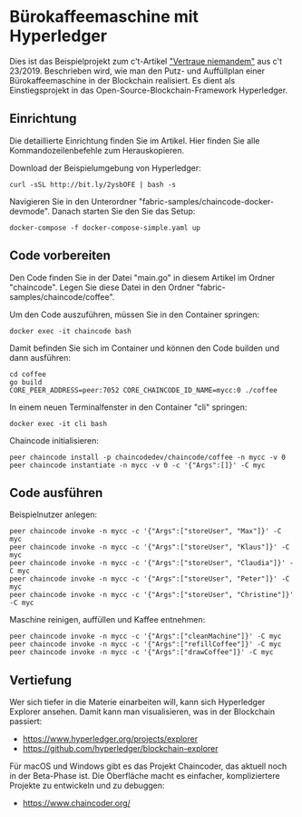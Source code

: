 # Bürokaffeemaschine mit Hyperledger

Dies ist das Beispielprojekt zum c't-Artikel ["Vertraue niemandem"](https://ct.de/y8b9) aus c't 23/2019. Beschrieben wird, wie man den Putz- und Auffüllplan einer Bürokaffeemaschine in der Blockchain realisiert. Es dient als Einstiegsprojekt in das Open-Source-Blockchain-Framework Hyperledger.

## Einrichtung

Die detaillierte Einrichtung finden Sie im Artikel. Hier finden Sie alle Kommandozeilenbefehle zum Herauskopieren.

Download der Beispielumgebung von Hyperledger:

```
curl -sSL http://bit.ly/2ysbOFE | bash -s
```

Navigieren Sie in den Unterordner "fabric-samples/chaincode-docker-devmode". Danach starten Sie den Sie das Setup:

```
docker-compose -f docker-compose-simple.yaml up
```

## Code vorbereiten

Den Code finden Sie in der Datei "main.go" in diesem Artikel im Ordner "chaincode". Legen Sie diese Datei in den Ordner "fabric-samples/chaincode/coffee".

Um den Code auszuführen, müssen Sie in den Container springen:

```
docker exec -it chaincode bash
```

Damit befinden Sie sich im Container und können den Code builden und dann ausführen:

```
cd coffee
go build
CORE_PEER_ADDRESS=peer:7052 CORE_CHAINCODE_ID_NAME=mycc:0 ./coffee
```

In einem neuen Terminalfenster in den Container "cli" springen:

```
docker exec -it cli bash
```

Chaincode initialisieren:

```
peer chaincode install -p chaincodedev/chaincode/coffee -n mycc -v 0
peer chaincode instantiate -n mycc -v 0 -c '{"Args":[]}' -C myc
```

## Code ausführen

Beispielnutzer anlegen:

```
peer chaincode invoke -n mycc -c '{"Args":["storeUser", "Max"]}' -C myc
peer chaincode invoke -n mycc -c '{"Args":["storeUser", "Klaus"]}' -C myc
peer chaincode invoke -n mycc -c '{"Args":["storeUser", "Claudia"]}' -C myc
peer chaincode invoke -n mycc -c '{"Args":["storeUser", "Peter"]}' -C myc
peer chaincode invoke -n mycc -c '{"Args":["storeUser", "Christine"]}' -C myc
```

Maschine reinigen, auffüllen und Kaffee entnehmen:

```
peer chaincode invoke -n mycc -c '{"Args":["cleanMachine"]}' -C myc
peer chaincode invoke -n mycc -c '{"Args":["refillCoffee"]}' -C myc
peer chaincode invoke -n mycc -c '{"Args":["drawCoffee"]}' -C myc
```


## Vertiefung

Wer sich tiefer in die Materie einarbeiten will, kann sich Hyperledger Explorer ansehen. Damit kann man visualisieren, was in der Blockchain passiert:

- https://www.hyperledger.org/projects/explorer
- https://github.com/hyperledger/blockchain-explorer


Für macOS und Windows gibt es das Projekt Chaincoder, das aktuell noch in der Beta-Phase ist. Die Oberfläche macht es einfacher, kompliziertere Projekte zu entwickeln und zu debuggen:

- https://www.chaincoder.org/